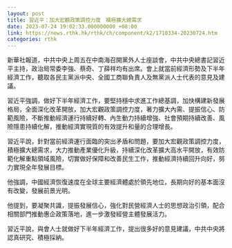 ```yaml
---
layout: post
title: 習近平：加大宏觀政策調控力度　積極擴大總需求
date: 2023-07-24 19:02:33.000000000 +08:00
link: https://news.rthk.hk/rthk/ch/component/k2/1710334-20230724.htm
categories: rthk
---
```


新華社報道，中共中央上周五在中南海召開黨外人士座談會，中共中央總書記習近平主持，政治局常委李強、蔡奇、丁薛祥均有出席。會上就當前經濟形勢及下半年經濟工作，聽取各民主黨派中央、全國工商聯負責人及無黨派人士代表的意見及建議。

習近平強調，做好下半年經濟工作，要堅持穩中求進工作總基調，加快構建新發展格局，全面深化改革開放，加大宏觀政策調控力度，著力擴大內需、提振信心、防範風險，不斷推動經濟運行持續好轉、內生動力持續增強、社會預期持續改善、風險隱患持續化解，推動經濟實現質的有效提升和量的合理增長。

習近平說，針對當前經濟運行面臨的突出矛盾和問題，要加大宏觀政策調控力度，積極擴大總需求，大力推動產業優化升級，持續深化改革擴大高水平開放，有效防範化解重點領域風險，切實做好保障和改善民生工作，推動經濟持續回升向好，努力實現全年發展目標。

他強調，中國經濟恢復速度在全球主要經濟體處於領先地位，長期向好的基本面沒有改變，發展前景光明。

他提到，要凝聚共識，提振發展信心，強化對民營經濟人士的思想政治引領，配合相關部門推動惠企政策落地，進一步激發經營主體發展活力。

習近平說，與會人士就做好下半年經濟工作，提出很多好的意見建議，中共中央將認真研究、積極採納。
